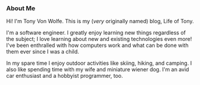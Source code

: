 ### About Me

Hi! I'm Tony Von Wolfe. This is my (*very* originally named) blog, Life of Tony.

I'm a software engineer. I greatly enjoy learning new things regardless of the
subject; I love learning about new and existing technologies even more! I've
been enthralled with how computers work and what can be done with them ever
since I was a child.

In my spare time I enjoy outdoor activities like skiing, hiking, and camping. I
also like spending time with my wife and miniature wiener dog. I'm an avid
car enthusiast and a hobbyist programmer, too.
